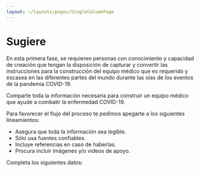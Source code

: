 ```yaml
---
layout: ~/layouts/pages/SingleColumnPage
---
```


# Sugiere

En esta primera fase, se requieren personas con conocimiento y capacidad 
 de creación que tengan la disposición de capturar y convertir las 
  instrucciones para la construcción del equipo médico que es requerido y 
   escasea en las diferentes partes del mundo durante las olas 
    de los eventos de la pandemia COVID-19.
    
Comparte toda la información necesaria para construir un equipo médico 
 que ayude a combatir la enfermedad COVID-19. 
 
Para favorecer el flujo del proceso te pedimos apegarte a los siguientes 
 lineamientos:

- Asegura que toda la información sea legible.
- Sólo usa fuentes confiables.
- Incluye referencias en caso de haberlas.
- Procura incluir imágenes y/o videos de apoyo.

Completa los siguientes datos:

<suggestion-form></suggestion-form>
